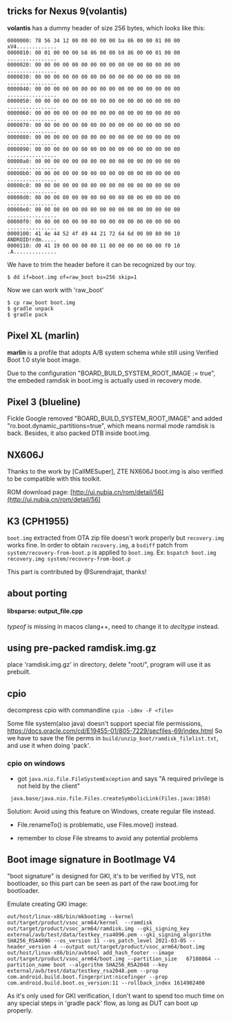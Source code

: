## tricks for Nexus 9(volantis)

**volantis** has a dummy header of size 256 bytes, which looks like this:

    0000000: 78 56 34 12 00 00 00 00 00 ba 86 00 00 01 00 00  xV4.............
    0000010: 00 01 00 00 00 b8 86 00 00 b9 86 00 00 01 00 00  ................
    0000020: 00 00 00 00 00 00 00 00 00 00 00 00 00 00 00 00  ................
    0000030: 00 00 00 00 00 00 00 00 00 00 00 00 00 00 00 00  ................
    0000040: 00 00 00 00 00 00 00 00 00 00 00 00 00 00 00 00  ................
    0000050: 00 00 00 00 00 00 00 00 00 00 00 00 00 00 00 00  ................
    0000060: 00 00 00 00 00 00 00 00 00 00 00 00 00 00 00 00  ................
    0000070: 00 00 00 00 00 00 00 00 00 00 00 00 00 00 00 00  ................
    0000080: 00 00 00 00 00 00 00 00 00 00 00 00 00 00 00 00  ................
    0000090: 00 00 00 00 00 00 00 00 00 00 00 00 00 00 00 00  ................
    00000a0: 00 00 00 00 00 00 00 00 00 00 00 00 00 00 00 00  ................
    00000b0: 00 00 00 00 00 00 00 00 00 00 00 00 00 00 00 00  ................
    00000c0: 00 00 00 00 00 00 00 00 00 00 00 00 00 00 00 00  ................
    00000d0: 00 00 00 00 00 00 00 00 00 00 00 00 00 00 00 00  ................
    00000e0: 00 00 00 00 00 00 00 00 00 00 00 00 00 00 00 00  ................
    00000f0: 00 00 00 00 00 00 00 00 00 00 00 00 00 00 00 00  ................
    0000100: 41 4e 44 52 4f 49 44 21 72 64 6d 00 00 80 00 10  ANDROID!rdm.....
    0000110: d0 41 19 00 00 00 00 11 00 00 00 00 00 00 f0 10  .A..............

We have to trim the header before it can be recognized by our toy.

    $ dd if=boot.img of=raw_boot bs=256 skip=1

Now we can work with 'raw\_boot'

    $ cp raw_boot boot.img
    $ gradle unpack
    $ gradle pack

## Pixel XL (marlin)

**marlin** is a profile that adopts A/B system schema while still using Verified Boot 1.0 style boot image.

Due to the configuration "BOARD_BUILD_SYSTEM_ROOT_IMAGE := true", the embeded ramdisk in boot.img is actually used in recovery mode.

## Pixel 3 (blueline)

Fickle Google removed "BOARD_BUILD_SYSTEM_ROOT_IMAGE" and added "ro.boot.dynamic_partitions=true", which means normal mode ramdisk is back. Besides, it also packed DTB inside boot.img.

## NX606J

Thanks to the work by [CallMESuper], ZTE NX606J boot.img is also verified to be compatible with this toolkit.

ROM download page: [http://ui.nubia.cn/rom/detail/56](http://ui.nubia.cn/rom/detail/56)

## K3 (CPH1955)

`boot.img` extracted from OTA zip file doesn't work properly but `recovery.img` works fine. In order to obtain `recovery.img`, a `bsdiff` patch from `system/recovery-from-boot.p` is applied to `boot.img`. Ex: ```bspatch boot.img recovery.img system/recovery-from-boot.p```

This part is contributed by @Surendrajat, thanks!

## about porting

#### libsparse: output\_file.cpp

*typeof* is missing in macos clang++, need to change it to *decltype* instead.

## using pre-packed ramdisk.img.gz
place 'ramdisk.img.gz' in directory, delete "root/", program will use it as prebuilt.

## cpio
decompress cpio with commandline `cpio -idmv -F <file>`

Some file system(also java) doesn't support special file permissions, https://docs.oracle.com/cd/E19455-01/805-7229/secfiles-69/index.html
So we have to save the file perms in `build/unzip_boot/ramdisk_filelist.txt`, and use it when doing 'pack'.

### cpio on windows
* got `java.nio.file.FileSystemException` and says "A required privilege is not held by the client"
```
 java.base/java.nio.file.Files.createSymbolicLink(Files.java:1058)
```
Solution:
Avoid using this feature on Windows, create regular file instead.

* File.renameTo() is problematic, use Files.move() instead.

* remember to close File streams to avoid any potential problems

## Boot image signature in BootImage V4
"boot signature" is designed for GKI, it's to be verified by VTS, not bootloader, so this part can be seen as part of the raw boot.img for bootloader.

Emulate creating GKI image:
```
out/host/linux-x86/bin/mkbootimg --kernel out/target/product/vsoc_arm64/kernel  --ramdisk out/target/product/vsoc_arm64/ramdisk.img --gki_signing_key external/avb/test/data/testkey_rsa4096.pem --gki_signing_algorithm SHA256_RSA4096 --os_version 11 --os_patch_level 2021-03-05 --header_version 4 --output out/target/product/vsoc_arm64/boot.img
out/host/linux-x86/bin/avbtool add_hash_footer --image out/target/product/vsoc_arm64/boot.img --partition_size   67108864 --partition_name boot --algorithm SHA256_RSA2048 --key external/avb/test/data/testkey_rsa2048.pem --prop com.android.build.boot.fingerprint:nicefinger --prop com.android.build.boot.os_version:11 --rollback_index 1614902400
```
As it's only used for GKI verification, I don't want to spend too much time on any special steps in 'gradle pack' flow, as long as DUT can boot up properly.


